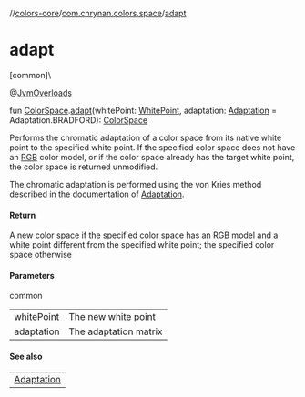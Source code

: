 //[colors-core](../../index.md)/[com.chrynan.colors.space](index.md)/[adapt](adapt.md)

# adapt

[common]\

@[JvmOverloads](https://kotlinlang.org/api/latest/jvm/stdlib/kotlin.jvm/-jvm-overloads/index.html)

fun [ColorSpace](-color-space/index.md).[adapt](adapt.md)(whitePoint: [WhitePoint](-white-point/index.md), adaptation: [Adaptation](-adaptation/index.md) = Adaptation.BRADFORD): [ColorSpace](-color-space/index.md)

Performs the chromatic adaptation of a color space from its native white point to the specified white point. If the specified color space does not have an [RGB](-color-model/-r-g-b/index.md) color model, or if the color space already has the target white point, the color space is returned unmodified.

The chromatic adaptation is performed using the von Kries method described in the documentation of [Adaptation](-adaptation/index.md).

#### Return

A new color space if the specified color space has an RGB model and a white point different from the specified white point; the specified color space otherwise

#### Parameters

common

| | |
|---|---|
| whitePoint | The new white point |
| adaptation | The adaptation matrix |

#### See also

| |
|---|
| [Adaptation](-adaptation/index.md) |
